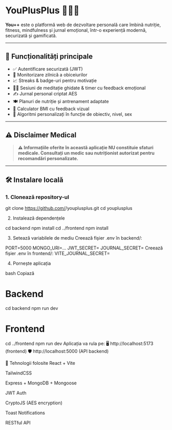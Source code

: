 # YouPlusPlus 🧠💪🍎

**You++** este o platformă web de dezvoltare personală care îmbină nutriție, fitness, mindfulness și jurnal emoțional, într-o experiență modernă, securizată și gamificată.

---

## 🎯 Funcționalități principale

- ✅ Autentificare securizată (JWT)
- 📅 Monitorizare zilnică a obiceiurilor
- 📈 Streaks & badge-uri pentru motivație
- 🧘‍♀️ Sesiuni de meditație ghidate & timer cu feedback emoțional
- ✍️ Jurnal personal criptat AES
- 🍽️ Planuri de nutriție și antrenament adaptate
- 📐 Calculator BMI cu feedback vizual
- 🔐 Algoritmi personalizați în funcție de obiectiv, nivel, sex

---

## ⚠️ Disclaimer Medical

> **⚠️ Informațiile oferite în această aplicație NU constituie sfaturi medicale. Consultați un medic sau nutriționist autorizat pentru recomandări personalizate.**

---

## 🛠️ Instalare locală

### 1. Clonează repository-ul

git clone https://github.com/<username>/youplusplus.git
cd youplusplus

2. Instalează dependențele

cd backend
npm install
cd ../frontend
npm install

3. Setează variabilele de mediu
Creează fișier .env în backend/:

PORT=5000
MONGO_URI=...
JWT_SECRET=
JOURNAL_SECRET=
Creează fișier .env în frontend/:
VITE_JOURNAL_SECRET=

4. Pornește aplicația

bash
Copiază
# Backend
cd backend
npm run dev

# Frontend
cd ../frontend
npm run dev
Aplicația va rula pe:
🖥️ http://localhost:5173 (frontend)
🛡️ http://localhost:5000 (API backend)

🧪 Tehnologii folosite
React + Vite

TailwindCSS

Express + MongoDB + Mongoose

JWT Auth

CryptoJS (AES encryption)

Toast Notifications

RESTful API